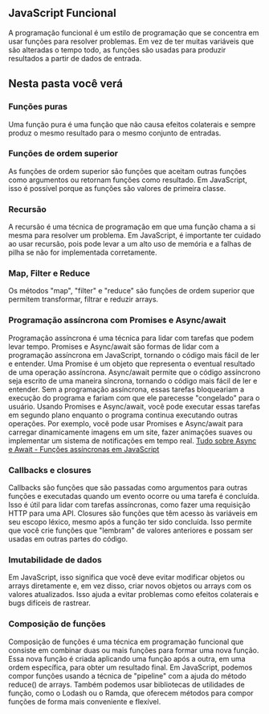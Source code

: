 <h2>JavaScript Funcional</h2>
A programação funcional é um estilo de programação que se concentra em usar funções para resolver problemas. 
Em vez de ter muitas variáveis que são alteradas o tempo todo, as funções são usadas para produzir resultados 
a partir de dados de entrada.

<h2>Nesta pasta você verá</h2>

<h3>Funções puras</h3>
Uma função pura é uma função que não causa efeitos colaterais e sempre produz o mesmo resultado para o mesmo conjunto de entradas.

<h3>Funções de ordem superior</h3>
As funções de ordem superior são funções que aceitam outras funções como argumentos ou retornam funções como resultado. Em JavaScript, 
isso é possível porque as funções são valores de primeira classe.

<h3>Recursão</h3>
A recursão é uma técnica de programação em que uma função chama a si mesma para resolver um problema. Em JavaScript, é importante ter 
cuidado ao usar recursão, pois pode levar a um alto uso de memória e a falhas de pilha se não for implementada corretamente.

<h3>Map, Filter e Reduce</h3>
Os métodos "map", "filter" e "reduce" são funções de ordem superior que permitem transformar, filtrar e reduzir arrays.

<h3>Programação assíncrona com Promises e Async/await</h3>
Programação assíncrona é uma técnica para lidar com tarefas que podem levar tempo. Promises e Async/await são formas de lidar com a programação assíncrona em JavaScript, tornando o código mais fácil de ler e entender. Uma Promise é um objeto que representa o eventual resultado de uma operação assíncrona. 
Async/await permite que o código assíncrono seja escrito de uma maneira síncrona, tornando o código mais fácil de ler e entender.
Sem a programação assíncrona, essas tarefas bloqueariam a execução do programa e fariam com que ele parecesse "congelado" para o usuário.
Usando Promises e Async/await, você pode executar essas tarefas em segundo plano enquanto o programa continua executando outras operações.
Por exemplo, você pode usar Promises e Async/await para carregar dinamicamente imagens em um site, fazer animações suaves ou implementar um sistema de notificações em tempo real.
<a href="https://www.youtube.com/watch?v=we5Ac8U21lI&ab_channel=MatheusBattisti-HoradeCodar">Tudo sobre Async e Await - Funções assíncronas em JavaScript</a>


<h3>Callbacks e closures</h3>
Callbacks são funções que são passadas como argumentos para outras funções e executadas quando um evento ocorre ou uma tarefa é concluída. 
Isso é útil para lidar com tarefas assíncronas, como fazer uma requisição HTTP para uma API.
Closures são funções que têm acesso às variáveis em seu escopo léxico, mesmo após a função ter sido concluída. Isso permite que você crie funções que "lembram" de valores anteriores e possam ser usadas em outras partes do código.

<h3>Imutabilidade de dados</h3>
Em JavaScript, isso significa que você deve evitar modificar objetos ou arrays diretamente e, em vez disso, criar novos objetos ou arrays com os valores atualizados. Isso ajuda a evitar problemas como efeitos colaterais e bugs difíceis de rastrear.

<h3>Composição de funções</h3>
Composição de funções é uma técnica em programação funcional que consiste em combinar duas ou mais funções para formar uma nova função. Essa nova função é criada aplicando uma função após a outra, em uma ordem específica, para obter um resultado final.
Em JavaScript, podemos compor funções usando a técnica de "pipeline" com a ajuda do método reduce() de arrays. Também podemos usar bibliotecas de utilidades de função, como o Lodash ou o Ramda, que oferecem métodos para compor funções de forma mais conveniente e flexível.
